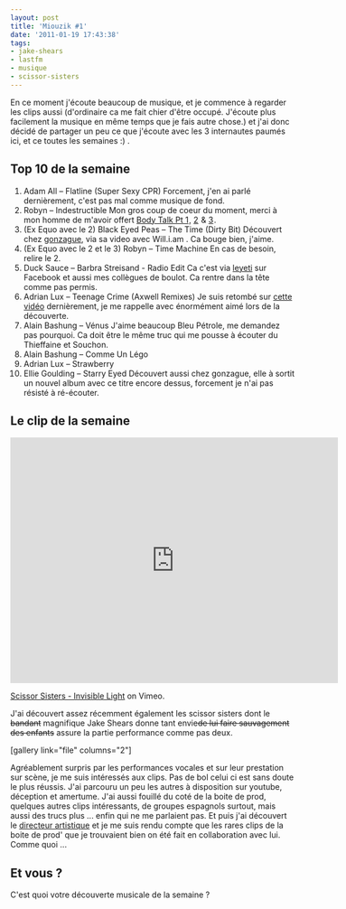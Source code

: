 ```yaml
---
layout: post
title: 'Miouzik #1'
date: '2011-01-19 17:43:38'
tags:
- jake-shears
- lastfm
- musique
- scissor-sisters
---
```


En ce moment j'écoute beaucoup de musique, et je commence à regarder les clips aussi (d'ordinaire ca me fait chier d'être occupé. J'écoute plus facilement la musique en même temps que je fais autre chose.) et j'ai donc décidé de partager un peu ce que j'écoute avec les 3 internautes paumés ici, et ce toutes les semaines :) .

<h2>Top 10 de la semaine</h2>

<ol>
<li>Adam All – Flatline (Super Sexy CPR)
Forcement, j'en ai parlé dernièrement, c'est pas mal comme musique de fond.</li>
<li>Robyn – Indestructible
Mon gros coup de coeur du moment, merci à mon homme de m'avoir offert <a href="http://www.amazon.fr/gp/product/B003IMERJC?ie=UTF8&tag=clasblo-21&linkCode=as2&camp=1642&creative=19458&creativeASIN=B003IMERJC">Body Talk Pt 1</a><img src="https://www.assoc-amazon.fr/e/ir?t=clasblo-21&l=as2&o=8&a=B003IMERJC" width="1" height="1" border="0" alt="" style="border:none !important; margin:0px !important;" />, <a href="http://www.amazon.fr/gp/product/B003WOGRJY?ie=UTF8&tag=clasblo-21&linkCode=as2&camp=1642&creative=19458&creativeASIN=B003WOGRJY">2</a><img src="https://www.assoc-amazon.fr/e/ir?t=clasblo-21&l=as2&o=8&a=B003WOGRJY" width="1" height="1" border="0" alt="" style="border:none !important; margin:0px !important;" /> &amp; <a href="http://www.amazon.fr/gp/product/B0049JMDA8?ie=UTF8&tag=clasblo-21&linkCode=as2&camp=1642&creative=19458&creativeASIN=B0049JMDA8">3</a><img src="https://www.assoc-amazon.fr/e/ir?t=clasblo-21&l=as2&o=8&a=B0049JMDA8" width="1" height="1" border="0" alt="" style="border:none !important; margin:0px !important;" />.</li>
<li>(Ex Equo avec le 2) Black Eyed Peas – The Time (Dirty Bit)
Découvert chez <a href="http://gonzague.me/gonzague-meets-will-i-am">gonzague</a>, via sa video avec Will.i.am . Ca bouge bien, j'aime.</li>
<li>(Ex Equo avec le 2 et le 3) Robyn – Time Machine
En cas de besoin, relire le 2.</li>
<li>Duck Sauce – Barbra Streisand - Radio Edit
Ca c'est via <a href="http://twitter.com/leyeti">leyeti</a> sur Facebook et aussi mes collègues de boulot. Ca rentre dans la tête comme pas permis.</li>
<li>Adrian Lux – Teenage Crime (Axwell Remixes)
Je suis retombé sur <a href="http://clawfire.tumblr.com/post/2614604221/cant-sleep-adrian-lux-just-so-cute">cette vidéo</a> dernièrement, je me rappelle avec énormément aimé lors de la découverte.</li>
<li>Alain Bashung – Vénus
J'aime beaucoup Bleu Pétrole, me demandez pas pourquoi. Ca doit être le même truc qui me pousse à écouter du Thieffaine et Souchon.</li>
<li>Alain Bashung – Comme Un Légo</li>
<li>Adrian Lux – Strawberry</li>
<li>Ellie Goulding – Starry Eyed
Découvert aussi chez gonzague, elle à sortit un nouvel album avec ce titre encore dessus, forcement je n'ai pas résisté à ré-écouter.</li>
</ol>

<h2>Le clip de la semaine</h2>

<iframe src="https://player.vimeo.com/video/17444911?color=ffffff" width="580" height="435" frameborder="0" webkitAllowFullScreen mozallowfullscreen allowFullScreen></iframe>

<a href="http://vimeo.com/17444911">Scissor Sisters - Invisible Light</a> on Vimeo.

J'ai découvert assez récemment également les scissor sisters dont le <del datetime="2011-01-19T17:21:49+00:00">bandant</del> magnifique Jake Shears donne tant envie<del datetime="2011-01-19T17:21:49+00:00">de lui faire sauvagement des enfants</del> assure la partie performance comme pas deux.

[gallery link="file" columns="2"]

Agréablement surpris par les performances vocales et sur leur prestation sur scène, je me suis intéressés aux clips. Pas de bol celui ci est sans doute le plus réussis. J'ai parcouru un peu les autres à disposition sur youtube, déception et amertume. J'ai aussi fouillé du coté de la boite de prod, quelques autres clips intéressants, de groupes espagnols surtout, mais aussi des trucs plus ... enfin qui ne me parlaient pas. Et puis j'ai découvert le <a href="http://www.rogerbelles.com/">directeur artistique</a> et je me suis rendu compte que les rares clips de la boite de prod' que je trouvaient bien on été fait en collaboration avec lui. Comme quoi ...

<h2>Et vous ?</h2>

C'est quoi votre découverte musicale de la semaine ?
